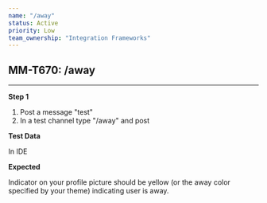 ```yaml
---
name: "/away"
status: Active
priority: Low
team_ownership: "Integration Frameworks"
---
```


## MM-T670: /away

---

**Step 1**

1. Post a message "test"
2. In a test channel type "/away" and post

**Test Data**

In IDE

**Expected**

Indicator on your profile picture should be yellow (or the away color specified by your theme) indicating user is away.
